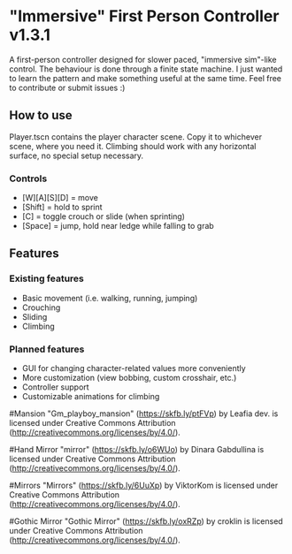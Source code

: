 # "Immersive" First Person Controller v1.3.1
A first-person controller designed for slower paced, "immersive sim"-like control. The behaviour is done through a finite state machine. I just wanted to learn the pattern and make something useful at the same time. Feel free to contribute or submit issues :)

## How to use
Player.tscn contains the player character scene. Copy it to whichever scene, where you need it. Climbing should work with any horizontal surface, no special setup necessary.

### Controls
- [W][A][S][D] = move
- [Shift] = hold to sprint
- [C] = toggle crouch or slide (when sprinting)
- [Space] = jump, hold near ledge while falling to grab

## Features
### Existing features
- Basic movement (i.e. walking, running, jumping)
- Crouching
- Sliding
- Climbing

### Planned features
- GUI for changing character-related values more conveniently
- More customization (view bobbing, custom crosshair, etc.)
- Controller support
- Customizable animations for climbing

#Mansion
"Gm_playboy_mansion" (https://skfb.ly/ptFVp) by Leafia dev. is licensed under Creative Commons Attribution (http://creativecommons.org/licenses/by/4.0/).

#Hand Mirror
"mirror" (https://skfb.ly/o6WUo) by Dinara Gabdullina is licensed under Creative Commons Attribution (http://creativecommons.org/licenses/by/4.0/).

#Mirrors
"Mirrors" (https://skfb.ly/6UuXp) by ViktorKom is licensed under Creative Commons Attribution (http://creativecommons.org/licenses/by/4.0/).

#Gothic Mirror
"Gothic Mirror" (https://skfb.ly/oxRZp) by croklin is licensed under Creative Commons Attribution (http://creativecommons.org/licenses/by/4.0/).